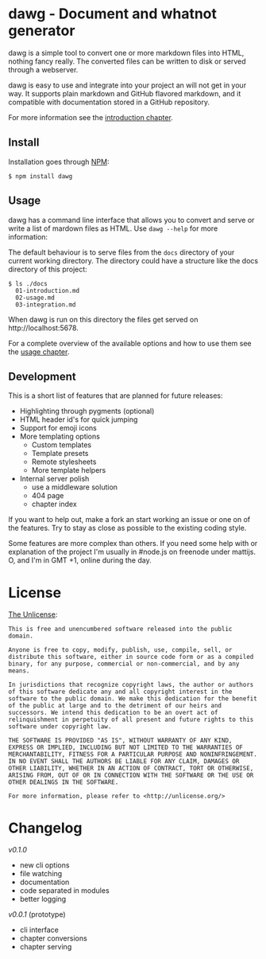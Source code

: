# dawg - Document and whatnot generator

dawg is a simple tool to convert one or more markdown files into HTML, nothing fancy really.
The converted files can be written to disk or served through a webserver.

dawg is easy to use and integrate into your project an will not get in your way. It supports
plain markdown and GitHub flavored markdown, and it compatible with documentation stored in a
GitHub repository.

For more information see the [introduction chapter](https://github.com/mattijs/dawg/blob/master/docs/01-introduction.md).

## Install

Installation goes through [NPM](http://npmjs.org):

```
$ npm install dawg
```

## Usage

dawg has a command line interface that allows you to convert and serve or write a list of mardown
files as HTML. Use `dawg --help` for more information:

The default behaviour is to serve files from the `docs` directory of your current working directory.
The directory could have a structure like the docs directory of this project:

```
$ ls ./docs
  01-introduction.md
  02-usage.md
  03-integration.md
```

When dawg is run on this directory the files get served on http://localhost:5678.

For a complete overview of the available options and how to use them see the [usage chapter](https://github.com/mattijs/dawg/blob/master/docs/02-usage.md).

## Development

This is a short list of features that are planned for future releases:

- Highlighting through pygments (optional)
- HTML header id's for quick jumping
- Support for emoji icons
- More templating options
  - Custom templates
  - Template presets
  - Remote stylesheets
  - More template helpers
- Internal server polish
  - use a middleware solution
  - 404 page
  - chapter index

If you want to help out, make a fork an start working an issue or one on of the features. Try to stay
as close as possible to the existing coding style.

Some features are more complex than others. If you need some help with or explanation of the project
I'm usually in #node.js on freenode under mattijs. O, and I'm in GMT +1, online during the day.

# License

[The Unlicense](http://unlicense.org):

    This is free and unencumbered software released into the public domain.

    Anyone is free to copy, modify, publish, use, compile, sell, or
    distribute this software, either in source code form or as a compiled
    binary, for any purpose, commercial or non-commercial, and by any
    means.

    In jurisdictions that recognize copyright laws, the author or authors
    of this software dedicate any and all copyright interest in the
    software to the public domain. We make this dedication for the benefit
    of the public at large and to the detriment of our heirs and
    successors. We intend this dedication to be an overt act of
    relinquishment in perpetuity of all present and future rights to this
    software under copyright law.

    THE SOFTWARE IS PROVIDED "AS IS", WITHOUT WARRANTY OF ANY KIND,
    EXPRESS OR IMPLIED, INCLUDING BUT NOT LIMITED TO THE WARRANTIES OF
    MERCHANTABILITY, FITNESS FOR A PARTICULAR PURPOSE AND NONINFRINGEMENT.
    IN NO EVENT SHALL THE AUTHORS BE LIABLE FOR ANY CLAIM, DAMAGES OR
    OTHER LIABILITY, WHETHER IN AN ACTION OF CONTRACT, TORT OR OTHERWISE,
    ARISING FROM, OUT OF OR IN CONNECTION WITH THE SOFTWARE OR THE USE OR
    OTHER DEALINGS IN THE SOFTWARE.

    For more information, please refer to <http://unlicense.org/>

# Changelog

_v0.1.0_

- new cli options
- file watching
- documentation
- code separated in modules
- better logging

_v0.0.1_ (prototype)

- cli interface
- chapter conversions
- chapter serving
